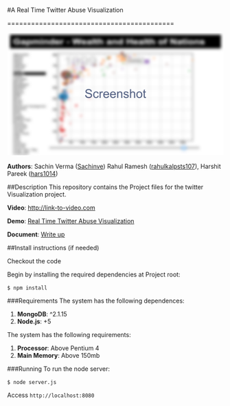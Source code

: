 #A Real Time Twitter Abuse Visualization

==========================================

![alt text](https://raw.githubusercontent.com/CristianFelix/infoviz/master/Screen.png "Screenshot")

**Authors**: Sachin Verma ([Sachinve](https://github.com/Sachinve)) Rahul Ramesh ([rahulkalpsts107](https://github.com/rahulkalpsts107)), Harshit Pareek ([hars1014](https://github.com/hars1014))

##Description
This repository contains the Project files for the twitter
Visualization project.

**Video**: http://link-to-video.com

**Demo**: [Real Time Twitter Abuse Visualization](https://twitterabusevis.herokuapp.com)

**Document**: [Write up](https://docs.google.com/a/nyu.edu/document/d/1-WKq0ZFl1h-N2R6Bk-kjpfILZj1k-0HSXsiSBkoMAUw/edit?usp=sharing)

##Install instructions (if needed)

Checkout the code

Begin by installing the required dependencies at Project root:

	$ npm install


###Requirements 
The system has the following dependences:

1. **MongoDB**: ^2.1.15 
2. **Node.js**: +5

The system has the following requirements:

1. **Processor**:  Above Pentium 4
1. **Main Memory**: Above 150mb

###Running
To run the node server:

	$ node server.js
Access `http://localhost:8080`

